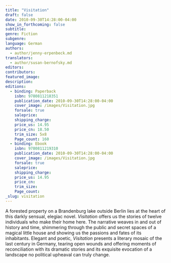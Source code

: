```yaml
---
title: "Visitation"
draft: false
date: 2010-09-30T14:28:00-04:00
show_in_forthcoming: false
subtitle:
genre: Fiction
subgenre:
language: German
authors:
  - author/jenny-erpenbeck.md
translators:
  - author/susan-bernofsky.md
editors:
contributors:
featured_image:
description:
editions:
  - binding: Paperback
    isbn: 9780811218351
    publication_date: 2010-09-30T14:28:00-04:00
    cover_image: /images/Visitation.jpg
    forsale: true
    saleprice:
    shipping_charge:
    price_us: 14.95
    price_cn: 18.50
    trim_size: 5x8
    Page_count: 160
  - binding: Ebook
    isbn: 9780811219310
    publication_date: 2010-09-30T14:28:00-04:00
    cover_image: /images/Visitation.jpg
    forsale: true
    saleprice:
    shipping_charge:
    price_us: 14.95
    price_cn:
    trim_size:
    Page_count:
_slug: visitation
---
```


A forested property on a Brandenburg lake outside Berlin lies at the heart of this darkly sensual, elegiac novel. _Visitation_ offers us the stories of twelve individuals who make their home here. The narrative weaves in and out of history and time, shimmering through the public and secret spaces of a magical little house and showing us the passions and fates of its inhabitants. Elegant and poetic, _Visitation_ presents a literary mosaic of the last century in Germany, tearing open wounds and offering moments of reconciliation with its dramatic stories and its exquisite evocation of a landscape no political upheaval can truly change.

